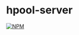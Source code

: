 ﻿# hpool-server

[![NPM][npm-badge-img]][npm-badge-link]

[npm-badge-img]: https://nodei.co/npm/hpool-server.svg?downloads=true&stars=true
[npm-badge-link]: https://nodei.co/npm/hpool-server/

